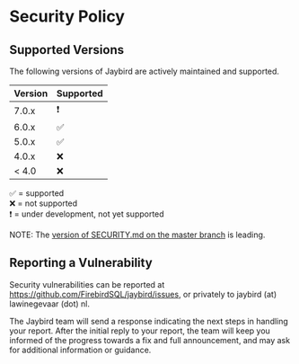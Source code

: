 # Security Policy

## Supported Versions

The following versions of Jaybird are actively maintained and supported.

| Version | Supported                |
|---------|--------------------------|
| 7.0.x   | :heavy_exclamation_mark: |
| 6.0.x   | :white_check_mark:       |
| 5.0.x   | :white_check_mark:       |
| 4.0.x   | :x:                      |
| < 4.0   | :x:                      |

:white_check_mark: = supported \
:x: = not supported \
:heavy_exclamation_mark: = under development, not yet supported

NOTE: The [version of SECURITY.md on the master branch](https://github.com/FirebirdSQL/jaybird/blob/master/SECURITY.md) is leading.

## Reporting a Vulnerability

Security vulnerabilities can be reported at https://github.com/FirebirdSQL/jaybird/issues,
or privately to jaybird (at) lawinegevaar (dot) nl.

The Jaybird team will send a response indicating the next steps in handling your report.
After the initial reply to your report, the team will keep you informed of the progress
towards a fix and full announcement, and may ask for additional information or guidance.

